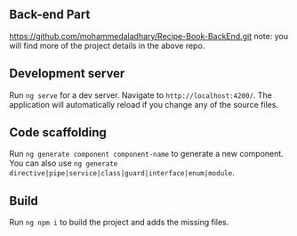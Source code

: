 ## Back-end Part
https://github.com/mohammedaladhary/Recipe-Book-BackEnd.git
note: you will find more of the project details in the above repo.

## Development server

Run `ng serve` for a dev server. Navigate to `http://localhost:4200/`. The application will automatically reload if you change any of the source files.

## Code scaffolding

Run `ng generate component component-name` to generate a new component. You can also use `ng generate directive|pipe|service|class|guard|interface|enum|module`.

## Build

Run `ng npm i` to build the project and adds the missing files.
